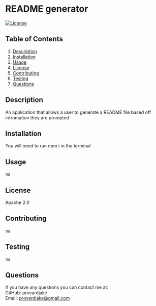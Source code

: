 # README generator

  [![License](https://img.shields.io/badge/License-Apache_2.0-blue.svg)](https://opensource.org/licenses/Apache-2.0)

  ## Table of Contents
  1. [Description](#description)
  2. [Installation](#installation)
  3. [Usage](#usage)
  4. [License](#license)
  5. [Contributing](#contributing)
  6. [Testing](#testing)
  7. [Questions](#questions)

  ## Description
  An application that allows a user to generate a README file based off infromation they are prompted

  ## Installation
  You will need to run npm i in the terminal

  ## Usage
  na

  ## License
  Apache 2.0

  ## Contributing
  na

  ## Testing
  na

  ## Questions
  If you have any questions you can contact me at: <br />
  GitHub: provardjake<br />
  Email: provardjake@gmail.com

